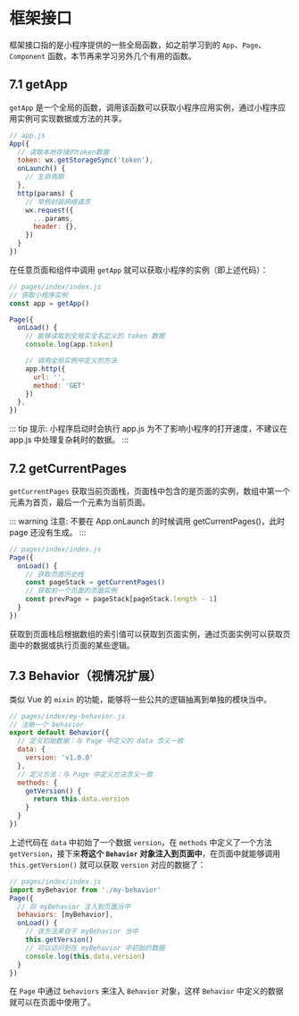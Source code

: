 # 框架接口

框架接口指的是小程序提供的一些全局函数，如之前学习到的 `App`、`Page`、`Component` 函数，本节再来学习另外几个有用的函数。

## 7.1 getApp

`getApp` 是一个全局的函数，调用该函数可以获取小程序应用实例，通过小程序应用实例可实现数据或方法的共享。

```javascript
// app.js
App({
  // 读取本地存储的token数据
  token: wx.getStorageSync('token'),
  onLaunch() {
    // 生命周期
  },
  http(params) {
    // 举例封装网络请求
    wx.request({
      ...params,
      header: {},
    })
  }
})
```

在任意页面和组件中调用 `getApp` 就可以获取小程序的实例（即上述代码）：

```javascript
// pages/index/index.js
// 获取小程序实例
const app = getApp()

Page({
  onLoad() {
    // 能够读取到全局实全名定义的 token 数据
    console.log(app.token)

    // 调用全局实例中定义的方法
    app.http({
      url: '',
      method: 'GET'
    })
  },
})
```

::: tip 提示:
小程序启动时会执行 app.js 为不了影响小程序的打开速度，不建议在 app.js 中处理复杂耗时的数据。
:::

## 7.2 getCurrentPages

`getCurrentPages` 获取当前页面栈，页面栈中包含的是页面的实例，数组中第一个元素为首页，最后一个元素为当前页面。

::: warning 注意:
不要在 App.onLaunch 的时候调用 getCurrentPages()，此时 page 还没有生成。
:::

```javascript
// pages/index/index.js
Page({
  onLoad() {
    // 获取页面历史栈
    const pageStack = getCurrentPages()
    // 获取前一个页面的页面实例
    const prevPage = pageStack[pageStack.length - 1]
  }
})
```

获取到页面栈后根据数组的索引值可以获取到页面实例，通过页面实例可以获取页面中的数据或执行页面的某些逻辑。


## 7.3 Behavior（视情况扩展）

类似 Vue 的 `mixin` 的功能，能够将一些公共的逻辑抽离到单独的模块当中。

```javascript
// pages/index/my-behavior.js
// 注册一个 behavior
export default Behavior({
  // 定义初始数据：与 Page 中定义的 data 含义一致
  data: {
    version: 'v1.0.0'
  },
  // 定义方法：与 Page 中定义方法含义一致
  methods: {
    getVersion() {
      return this.data.version
    }
  }
})
```
上述代码在 `data` 中初始了一个数据 `version`，在 `methods` 中定义了一个方法 `getVersion`，接下来**将这个 `Behavior` 对象注入到页面中**，在页面中就能够调用 `this.getVersion()` 就可以获取 `version` 对应的数据了：

```javascript
// pages/index/index.js
import myBehavior from './my-behavior'
Page({
  // 将 myBehavior 注入到页面当中
  behaviors: [myBehavior],
  onLoad() {    
    // 该方法来自于 myBehavior 当中
    this.getVersion()
    // 可以访问到在 myBehavior 中初始的数据
    console.log(this.data.version)
  }
})
```

在 `Page` 中通过 `behaviors` 来注入 `Behavior` 对象，这样 `Behavior` 中定义的数据就可以在页面中使用了。